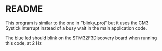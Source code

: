 # README

This program is similar to the one in "blinky_proj" but it uses the CM3 Systick
interrupt instead of a busy wait in the main application code.

The blue led should blink on the STM32F3Discovery board when running this code, at 2 Hz

